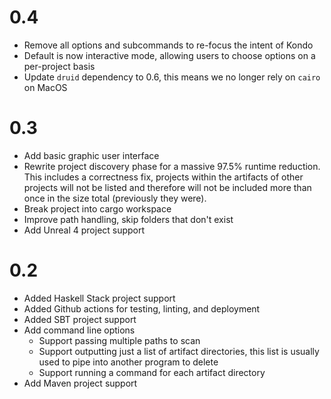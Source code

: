 # 0.4

- Remove all options and subcommands to re-focus the intent of Kondo
- Default is now interactive mode, allowing users to choose options on a per-project basis
- Update `druid` dependency to 0.6, this means we no longer rely on `cairo` on MacOS

# 0.3

- Add basic graphic user interface
- Rewrite project discovery phase for a massive 97.5% runtime reduction. This includes a correctness fix, projects within the artifacts of other projects will not be listed and therefore will not be included more than once in the size total (previously they were).
- Break project into cargo workspace
- Improve path handling, skip folders that don't exist
- Add Unreal 4 project support 

# 0.2

- Added Haskell Stack project support
- Added Github actions for testing, linting, and deployment
- Added SBT project support
- Add command line options
  - Support passing multiple paths to scan
  - Support outputting just a list of artifact directories, this list is usually used to pipe into another program to delete
  - Support running a command for each artifact directory
- Add Maven project support